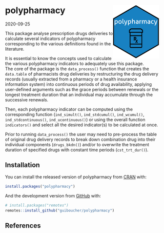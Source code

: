 
<!-- README.md is generated from README.Rmd. Please edit that file -->

# polypharmacy <img src="man/figures/sticker/stiker2.png" width = "150" align="right" />

2020-09-25

This package analyse prescription drugs deliveries to calculate several
indicators of polypharmacy corresponding to the various definitions
found in the literature.

It is essential to know the concepts used to calculate the various
polypharmacy indicators to adequately use this package.  
The core of the package is the `data_process()` function that creates
the `data.table` of pharmacists drug deliveries by restructuring the
drug delivery records (usually extracted from a pharmacy or a health
insurance information system) into continuous periods of drug
availability, applying user-defined arguments such as the grace periods
between renewals or the longest treatment duration that an individual
may accumulate through the successive renewals.

Then, each polypharmacy indicator can be computed using the
corresponding function (`ind_simult()`, `ind_stdcumul()`,
`ind_wcumul()`, `ind_stdcontinuous()`, `ind_ucontinuous()`) or using the
overall function `indicators()` and select all the desired indicator(s)
to be calculated at once.

Prior to running `data_process()` the user may need to pre-process the
table of original drug delivery records to break down combination drug
into their individual components (`drugs_bkdn()`) and/or to overwrite
the treatment duration of specified drugs with constant time periods
(`cst_trt_dur()`).

## Installation

You can install the released version of polypharmacy from
[CRAN](https://CRAN.R-project.org) with:

``` r
install.packages("polypharmacy")
```

And the development version from
[GitHub](https://github.com/guiboucher/polypharmacy) with:

``` r
# install.packages("remotes")
remotes::install_github("guiboucher/polypharmacy")
```

## References
